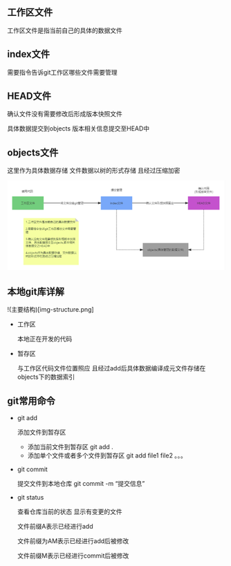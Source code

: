 ## 工作区文件

   工作区文件是指当前自己的具体的数据文件
## index文件
   
   需要指令告诉git工作区哪些文件需要管理
## HEAD文件

   确认文件没有需要修改后形成版本快照文件
   
   具体数据提交到objects 版本相关信息提交至HEAD中
## objects文件
 
   这里作为具体数据存储 文件数据以树的形式存储 且经过压缩加密

![文件关系](img-flow.png)

## 本地git库详解

!(主要结构)[img-structure.png]

- 工作区

  本地正在开发的代码

- 暂存区

  与工作区代码文件位置照应 且经过add后具体数据编译成元文件存储在objects下的数据索引



## git常用命令

- git add

  添加文件到暂存区

	- 添加当前文件到暂存区
		git add .
	- 添加单个文件或者多个文件到暂存区
		git add file1 file2 。。。

- git commit

  提交文件到本地仓库
  git commit -m “提交信息”

- git status

  查看仓库当前的状态 显示有变更的文件

  文件前缀A表示已经进行add

  文件前缀为AM表示已经进行add后被修改

  文件前缀M表示已经进行commit后被修改 
